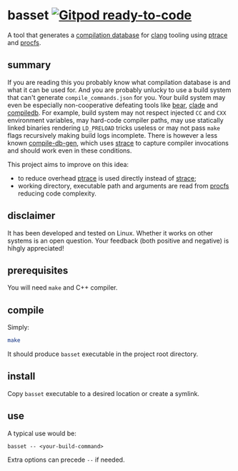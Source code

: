 # basset [![Gitpod ready-to-code](https://img.shields.io/badge/Gitpod-ready--to--code-blue?logo=gitpod)](https://gitpod.io/#https://github.com/i-ky/basset)

A tool that generates a
[compilation database](https://clang.llvm.org/docs/JSONCompilationDatabase.html)
for [clang] tooling using [ptrace] and [procfs].

## summary

If you are reading this
you probably know what compilation database is
and what it can be used for.
And you are probably unlucky to use a build system
that can't generate `compile_commands.json` for you.
Your build system may even be especially non-cooperative
defeating tools like [bear], [clade] and [compiledb].
For example,
build system may not respect injected `CC` and `CXX` environment variables,
may hard-code compiler paths,
may use statically linked binaries rendering `LD_PRELOAD` tricks useless
or may not pass `make` flags recursively making build logs incomplete.
There is however a less known [compile-db-gen],
which uses [strace] to capture compiler invocations
and should work even in these conditions.

This project aims to improve on this idea:
- to reduce overhead [ptrace] is used directly instead of [strace];
- working directory, executable path and arguments are read from [procfs] reducing code complexity.

## disclaimer

It has been developed and tested on Linux.
Whether it works on other systems is an open question.
Your feedback (both positive and negative) is hihgly appreciated!

## prerequisites

You will need `make` and C++ compiler.

## compile

Simply:
```bash
make
```
It should produce `basset` executable in the project root directory.

## install

Copy `basset` executable to a desired location or create a symlink.

## use

A typical use would be:
```
basset -- <your-build-command>
```
Extra options can precede `--` if needed.

[bear]: https://github.com/rizsotto/Bear
[clade]: https://github.com/17451k/clade
[clang]: https://clang.llvm.org
[compile-db-gen]: https://github.com/sunlin7/compile-db-gen
[compiledb]: https://github.com/nickdiego/compiledb
[procfs]: https://en.wikipedia.org/wiki/Procfs
[ptrace]: https://en.wikipedia.org/wiki/Ptrace
[strace]: https://strace.io
